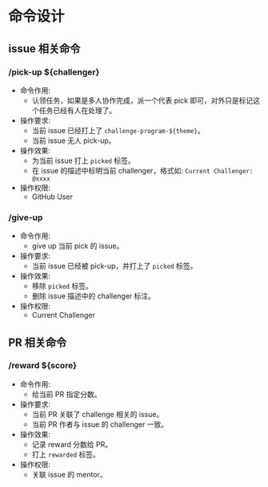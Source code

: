 # 命令设计

## issue 相关命令

### /pick-up ${challenger}
- 命令作用:
    - 认领任务，如果是多人协作完成，派一个代表 pick 即可，对外只是标记这个任务已经有人在处理了。
- 操作要求: 
    - 当前 issue 已经打上了 `challenge-program-${theme}`。
    - 当前 issue 无人 pick-up。
- 操作效果:
    - 为当前 issue 打上 `picked` 标签。
    - 在 issue 的描述中标明当前 challenger，格式如:
    `Current Challenger: @xxxx`
- 操作权限:
    - GitHub User
    
### /give-up
- 命令作用:
    - give up 当前 pick 的 issue。
- 操作要求:
    - 当前 issue 已经被 pick-up，并打上了 `picked` 标签。
- 操作效果:
    - 移除 `picked` 标签。
    - 删除 issue 描述中的 challenger 标注。
- 操作权限:
    - Current Challenger

## PR 相关命令

### /reward ${score}
- 命令作用:
    - 给当前 PR 指定分数。
- 操作要求:
    - 当前 PR 关联了 challenge 相关的 issue。
    - 当前 PR 作者与 issue 的 challenger 一致。
- 操作效果:
    - 记录 reward 分数给 PR。
    - 打上 `rewarded` 标签。
- 操作权限:
    - 关联 issue 的 mentor。

